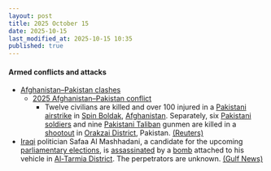 ```yaml
---
layout: post
title: 2025 October 15
date: 2025-10-15
last_modified_at: 2025-10-15 10:35
published: true
---
```



#### Armed conflicts and attacks

* [Afghanistan–Pakistan clashes](https://en.wikipedia.org/wiki/Afghanistan%E2%80%93Pakistan_clashes_%282024%E2%80%93present%29 "Afghanistan–Pakistan clashes (2024–present)")
  * [2025 Afghanistan–Pakistan conflict](https://en.wikipedia.org/wiki/2025_Afghanistan%E2%80%93Pakistan_conflict "2025 Afghanistan–Pakistan conflict")
    * Twelve civilians are killed and over 100 injured in a [Pakistani](https://en.wikipedia.org/wiki/Pakistan "Pakistan") [airstrike](https://en.wikipedia.org/wiki/Airstrike "Airstrike") in [Spin Boldak](https://en.wikipedia.org/wiki/Spin_Boldak "Spin Boldak"), [Afghanistan](https://en.wikipedia.org/wiki/Afghanistan "Afghanistan"). Separately, six [Pakistani soldiers](https://en.wikipedia.org/wiki/Pakistan_Army "Pakistan Army") and nine [Pakistani Taliban](https://en.wikipedia.org/wiki/Pakistani_Taliban "Pakistani Taliban") gunmen are killed in a [shootout](https://en.wikipedia.org/wiki/Shootout "Shootout") in [Orakzai District](https://en.wikipedia.org/wiki/Orakzai_District "Orakzai District"), Pakistan. [(Reuters)](https://www.reuters.com/world/asia-pacific/over-12-civilians-killed-attacks-afghanistan-by-pakistani-forces-afghan-taliban-2025-10-15/)
* [Iraqi](https://en.wikipedia.org/wiki/Iraq "Iraq") politician Safaa Al Mashhadani, a candidate for the upcoming [parliamentary elections](https://en.wikipedia.org/wiki/2025_Iraqi_parliamentary_election "2025 Iraqi parliamentary election"), is [assassinated](https://en.wikipedia.org/wiki/Assassination "Assassination") by a [bomb](https://en.wikipedia.org/wiki/Improvised_explosive_device "Improvised explosive device") attached to his vehicle in [Al-Tarmia District](https://en.wikipedia.org/wiki/Al-Tarmia_District "Al-Tarmia District"). The perpetrators are unknown. [(Gulf News)](https://gulfnews.com/world/mena/iraqi-parliamentary-candidate-killed-in-baghdad-car-bombing-1.500308163)
